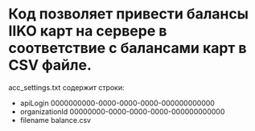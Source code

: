# Код позволяет привести балансы IIKO карт на сервере в соответствие с балансами карт в CSV файле.

acc_settings.txt содержит строки: 
- apiLogin 0000000000-0000-0000-0000-000000000000
- organizationId 00000000-0000-0000-0000-000000000000
- filename balance.csv
